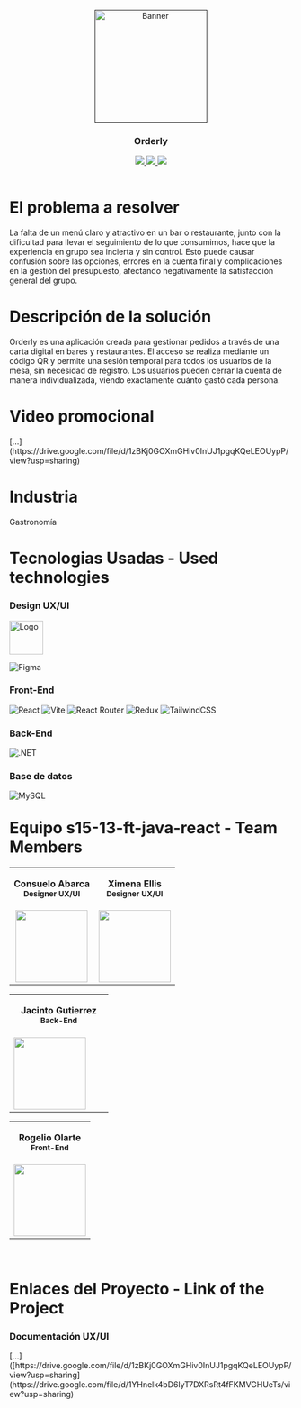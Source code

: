 <div>
<br />
  <div align='center'>
  <a href="" target="_blank">
    <img width="200" height="200" src="logo.png" alt="Banner">
  </a>
<h3>Orderly</h3>
</div>
<div>
    <div align='center'>
    <a href="" target="_blank">
          <img  src="https://img.shields.io/badge/To_Website-white?style=for-the-badge&logo=firebase&logoColor=orange"/>
       </a>
   <a href="" target="_blank">
          <img  src="https://img.shields.io/badge/To_API_Swagger-white?style=for-the-badge&logo=swagger&logoColor=green"/>
      </a>
    <a href="" target="_blank">
          <img  src="https://img.shields.io/badge/To_Design-white?style=for-the-badge&logo=figma&logoColor=%23343B4E"/>
      </a>
      </div>
</div>
<br>
<!-- USAGE EXAMPLES -->
<h1>El problema a resolver</h1>
<p>La falta de un menú claro y atractivo en un bar o restaurante, junto con la dificultad para llevar el seguimiento de lo que consumimos, hace que la experiencia en grupo sea incierta y sin control. Esto puede causar confusión sobre las opciones, errores en la cuenta final y complicaciones en la gestión del presupuesto, afectando negativamente la satisfacción general del grupo.</p>
<h1> 
Descripción de la solución
</h1>
<p>
Orderly es una aplicación creada para gestionar pedidos a través de una carta digital en bares y restaurantes. El acceso se realiza mediante un código QR y permite una sesión temporal para todos los usuarios de la mesa, sin necesidad de registro. Los usuarios pueden cerrar la cuenta de manera individualizada, viendo exactamente cuánto gastó cada persona.
</p>
<h1>
Video promocional
</h1>
<p>
[...](https://drive.google.com/file/d/1zBKj0GOXmGHiv0InUJ1pgqKQeLEOUypP/view?usp=sharing)
</p>
<div>
<h1>Industria</h1>
<p>Gastronomía</p>
</div>

<h1> Tecnologias Usadas - Used technologies
</h1>
<h3>Design UX/UI</h3>
    <div>
        <img src="https://cdn.jsdelivr.net/gh/devicons/devicon/icons/figma/figma-original.svg" alt="Logo" width="60" height="60">
    </div>

![Figma](https://img.shields.io/badge/Figma-%2523ED8B00.svg?style=for-the-badge&logoColor=black&color=white)

<h3>Front-End</h3>

![React](https://img.shields.io/static/v1?style=for-the-badge&message=React&color=222222&logo=React&logoColor=61DAFB&label=)
![Vite](https://img.shields.io/badge/vite-%23646CFF.svg?style=for-the-badge&logo=vite&logoColor=white)
![React Router](https://img.shields.io/badge/React_Router-CA4245?style=for-the-badge&logo=react-router&logoColor=white)
![Redux](https://img.shields.io/badge/redux-%23593d88.svg?style=for-the-badge&logo=redux&logoColor=white)
![TailwindCSS](https://img.shields.io/badge/tailwindcss-%2338B2AC.svg?style=for-the-badge&logo=tailwind-css&logoColor=white)

<h3>Back-End</h3>

![.NET](https://img.shields.io/badge/-%2523ED8B00.svg?style=for-the-badge&logo=dotnet&logoColor=black&color=white)

<h3>Base de datos</h3>

![MySQL](https://img.shields.io/static/v1?style=for-the-badge&message=MySQL&color=4169E1&logo=MySQL&logoColor=FFFFFF&label=)

<!-- Organización -->
</div>
<h1 style="margin-top: 2rem"> Equipo s15-13-ft-java-react - Team Members</h1>
<table align='center'>
  <tr>
    <td align='center'>
      <div >
        <h4 style="margin-top: 1rem;">Consuelo Abarca</br><small>Designer UX/UI</small></h4>
        <div style='display: flex; flex-direction: column'>
        <a href="https://www.linkedin.com/in/consuelo-leon-abarca/" target="_blank">
          <img style='width:8rem' src="https://img.shields.io/badge/linkedin%20-%230077B5.svg?&style=for-the-badge&logo=linkedin&logoColor=white"/>
        </a>
        </div>
      </div>
    </td>
    <td align='center'>
      <div >
        <h4 style="margin-top: 1rem;">Ximena Ellis</br><small>Designer UX/UI</small></h4>
        <div style='display: flex; flex-direction: column'>
        <a href="https://www.linkedin.com/in/ximenaellis/" target="_blank">
          <img style='width:8rem' src="https://img.shields.io/badge/linkedin%20-%230077B5.svg?&style=for-the-badge&logo=linkedin&logoColor=white"/>
        </a>
        </div>
      </div>
    </td>
  </tr>
  </table>
  <table align='center'>
<tr>
<td align='center'>
      <div >
        <h4 style="margin-top: 1rem;">Jacinto Gutierrez</br><small>Back-End</small></h4>
        <div style='display: flex; flex-direction: column; padding-right: 2rem;'>
        <a href="https://www.linkedin.com/in/jacinto-gutierrez-cantillo-software-developer/" target="_blank">
          <img style='width:8rem' src="https://img.shields.io/badge/linkedin%20-%230077B5.svg?&style=for-the-badge&logo=linkedin&logoColor=white"/>
        </a>
        </div>
      </div>
    </td>  
</tr>
</table>
<table align='center'>
  <tr>
    <td align='center'>
      <div >
        <h4 style="margin-top: 1rem;">Rogelio Olarte</br><small>Front-End</small></h4>
        <div style='display: flex; flex-direction: column'>
        <a href="https://www.linkedin.com/in/rogelio-olarte/" target="_blank">
          <img style='width:8rem' src="https://img.shields.io/badge/linkedin%20-%230077B5.svg?&style=for-the-badge&logo=linkedin&logoColor=white"/>
        </a>
        </div>
      </div>
    </td>
    </tr>
</table>

<br/>
<div>
<h1>Enlaces del Proyecto - Link of the Project</h1>
  <h3>Documentación UX/UI</h3>
  <p>
[...]([https://drive.google.com/file/d/1zBKj0GOXmGHiv0InUJ1pgqKQeLEOUypP/view?usp=sharing](https://drive.google.com/file/d/1YHnelk4bD6lyT7DXRsRt4fFKMVGHUeTs/view?usp=sharing)
</p>
</div>
